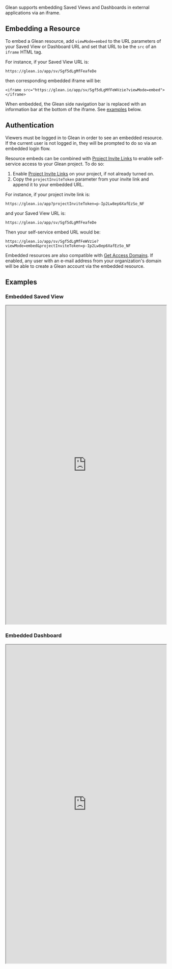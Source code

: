 Glean supports embedding Saved Views and Dashboards in external applications via an iframe.

## Embedding a Resource

To embed a Glean resource, add `viewMode=embed` to the URL parameters of your Saved View or Dashboard URL and set that URL to be the `src` of an `iframe` HTML tag.

For instance, if your Saved View URL is:
```
https://glean.io/app/sv/Sgf5dLgMfFeafeDe
```
then corresponding embedded iframe will be:
```
<iframe src="https://glean.io/app/sv/Sgf5dLgMfFeWVzie?viewMode=embed"></iframe>
```

When embedded, the Glean side navigation bar is replaced with an information bar at the bottom of the iframe. See [examples](#examples) below.

## Authentication

Viewers must be logged in to Glean in order to see an embedded resource. If the current user is not logged in, they will be prompted to do so via an embedded login flow.

Resource embeds can be combined with [Project Invite Links](../project-management/invite-links.md) to enable self-service access to your Glean project. To do so:

1. Enable [Project Invite Links](../project-management/invite-links.md) on your project, if not already turned on.
2. Copy the `projectInviteToken` parameter from your invite link and append it to your embedded URL.

For instance, if your project invite link is:
```
https://glean.io/app?projectInviteToken=p-Ip2Lw8ep6XafEzSo_NF
```
and your Saved View URL is:
```
https://glean.io/app/sv/Sgf5dLgMfFeafeDe
```

Then your self-service embed URL would be:
```
https://glean.io/app/sv/Sgf5dLgMfFeWVzie?viewMode=embed&projectInviteToken=p-Ip2Lw8ep6XafEzSo_NF
```

Embedded resources are also compatible with [Get Access Domains](../project-management/get-access-domains.md). If enabled, any user with an e-mail address from your organization's domain will be able to create a Glean account via the embedded resource.

## Examples

### Embedded Saved View
<iframe
  src="https://demo.glean.io/app/sv/35a0e69c-8bf1-375b-84e1-68604b83ec0a?viewMode=embed"
  style="width: 100%; height: 1000px"
></iframe>

### Embedded Dashboard
<iframe
  src="https://demo.glean.io/app/dsb/40b45ca1-463d-3380-96c6-10d944738b08?viewMode=embed"
  style="width: 100%; height: 1000px"
></iframe>
